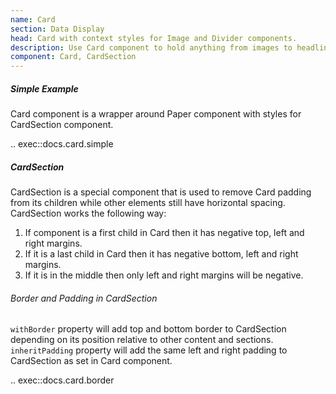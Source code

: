 ```yaml
---
name: Card
section: Data Display 
head: Card with context styles for Image and Divider components.
description: Use Card component to hold anything from images to headlines, supporting text, buttons, lists, etc. in a contained unit. 
component: Card, CardSection
---
```


##### Simple Example 

Card component is a wrapper around Paper component with styles for CardSection component.

.. exec::docs.card.simple

##### CardSection

CardSection is a special component that is used to remove Card padding from its children while other elements still have horizontal spacing. CardSection works the following way:

1. If component is a first child in Card then it has negative top, left and right margins.
2. If it is a last child in Card then it has negative bottom, left and right margins.
3. If it is in the middle then only left and right margins will be negative.

###### Border and Padding in CardSection

`withBorder` property will add top and bottom border to CardSection depending on its position relative to other content and sections.
`inheritPadding` property will add the same left and right padding to CardSection as set in Card component.

.. exec::docs.card.border

